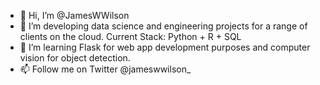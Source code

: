 - 👋 Hi, I’m @JamesWWilson
- 👀 I’m developing data science and engineering projects for a range of clients on the cloud. Current Stack: Python + R + SQL
- 🌱 I’m learning Flask for web app development purposes and computer vision for object detection.
- 📫 Follow me on Twitter @jameswwilson_

<!---
JamesWWilson/JamesWWilson is a ✨ special ✨ repository because its `README.md` (this file) appears on your GitHub profile.
You can click the Preview link to take a look at your changes.
--->
